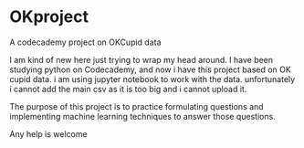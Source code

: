 # OKproject
A codecademy project on OKCupid data

I am kind of new here just trying to wrap my head around.
I have been studying python on Codecademy, and now i have
this project based on OK cupid data. i am using jupyter notebook
to work with the data. unfortunately i cannot add the main csv as
it is too big and i cannot upload it.

The purpose of this project is to practice formulating questions 
and implementing machine learning techniques to answer those questions.


Any help is welcome

